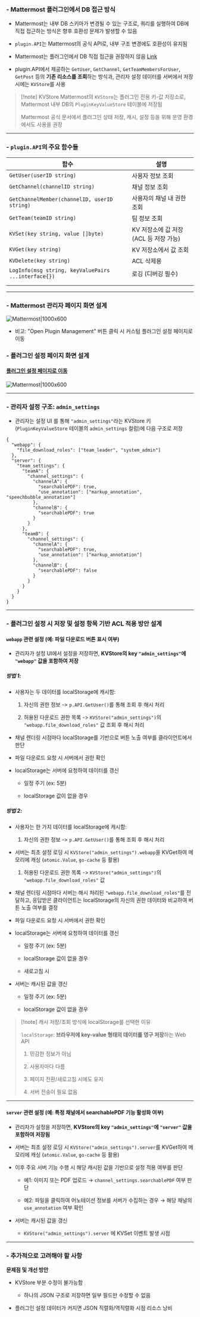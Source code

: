 
### - Mattermost 플러그인에서 DB 접근 방식

- Mattermost는 내부 DB 스키마가 변경될 수 있는 구조로, 쿼리를 실행하여 DB에 직접 접근하는 방식은 향후 호환성 문제가 발생할 수 있음
  
- `plugin.API`는 Mattermost의 공식 API로, 내부 구조 변경에도 호환성이 유지됨
  
- Mattermost는 플러그인에서 DB 직접 접근을 권장하지 않음 [Link](https://forum.mattermost.com/t/limiting-database-access/3902?utm_source=chatgpt.com)
  
- plugin.API에서 제공하는 `GetUser`, `GetChannel`, `GetTeamMembersForUser`, `GetPost` 등의 **기존 리소스를 조회**하는 방식과, 관리자 설정 데이터를 서버에서 저장 시에는 `KVStore`를 사용

>[!note] KVStore
>Mattermost의 `KVStore`는 플러그인 전용 키-값 저장소로, Mattermost 내부 DB의 `PluginKeyValueStore` 테이블에 저장됨
>
>Mattermost 공식 문서에서 플러그인 상태 저장, 캐시, 설정 등을 위해 운영 환경에서도 사용을 권장


---

### - `plugin.API`의 주요 함수들
| 함수                                                  | 설명                         |
| --------------------------------------------------- | -------------------------- |
| `GetUser(userID string)`                            | 사용자 정보 조회                  |
| `GetChannel(channelID string)`                      | 채널 정보 조회                   |
| `GetChannelMember(channelID, userID string)`        | 사용자의 채널 내 권한 조회            |
| `GetTeam(teamID string)`                            | 팀 정보 조회                    |
| `KVSet(key string, value []byte)`                   | KV 저장소에 값 저장 (ACL 등 저장 가능) |
| `KVGet(key string)`                                 | KV 저장소에서 값 조회              |
| `KVDelete(key string)`                              | ACL 삭제용                    |
| `LogInfo(msg string, keyValuePairs ...interface{})` | 로깅 (디버깅 필수)                |
|                                                     |                            |
|                                                     |                            |


---

### - Mattermost 관리자 페이지 화면 설계

![Mattermost|1000x600](https://github.com/user-attachments/assets/bce651da-5fff-4f8c-9b7a-8fadd8270295)


- 비고: 
  "Open Plugin Management" 버튼 클릭 시 커스텀 플러그인 설정 페이지로 이동


### - 플러그인 설정 페이지 화면 설계
#### [플러그인 설정 페이지로 이동](https://readdy.link/share/8675a39ad29d82613c8a4353d61daa36)

![Mattermost|1000x600](https://github.com/user-attachments/assets/2ec5a006-bc75-475e-b454-e5af1bc581e9)


---

### - 관리자 설정 구조: `admin_settings`

- 관리자는 설정 UI 를 통해 `"admin_settings"`라는 KVStore 키 (`PluginKeyValueStore` 테이블의 `admin_settings` 컬럼)에 다음 구조로 저장
```
{
  "webapp": {
    "file_download_roles": ["team_leader", "system_admin"]
  },
  "server": {
    "team_settings": {
      "teamA": {
        "channel_settings": {
          "channelA": {
            "searchablePDF": true,
            "use_annotation": ["markup_annotation", "speechbubble_annotation"]
          },
          "channelB": {
            "searchablePDF": true
          }
        }
      },
      "teamB": {
        "channel_settings": {
          "channelA": {
            "searchablePDF": true,
            "use_annotation": ["markup_annotation"]
          },
          "channelB": {
            "searchablePDF": false
          }
        }
      }
    }
  }
}

```


---

### - 플러그인 설정 시 저장 및 설정 항목 기반 ACL 적용 방안 설계

#### `webapp` 관련 설정 (예: 파일 다운로드 버튼 표시 여부)

- 관리자가 설정 UI에서 설정을 저장하면, **KVStore의 key `"admin_settings"`에 `"webapp"` 값을 포함하여 저장**

##### 방법 1:
- 사용자는 두 데이터를 localStorage에 캐시함:
    
    1. 자신의 권한 정보 -> `p.API.GetUser()`를 통해 조회 후 해시 처리
        
    2. 허용된 다운로드 권한 목록 -> `KVStore("admin_settings")`의 `"webapp.file_download_roles"` 값 조회 후 해시 처리
        
- 채널 렌더링 시점마다 localStorage를 기반으로 버튼 노출 여부를 클라이언트에서 판단
		
- 파일 다운로드 요청 시 서버에서 권한 확인
    
- localStorage는 서버에 요청하여 데이터를 갱신
        
    - 일정 주기 (ex: 5분)
        
    - localStorage 값이 없을 경우  

##### 방법 2: 
- 사용자는 한 가지 데이터를 localStorage에 캐시함:
    
    1. 자신의 권한 정보 -> `p.API.GetUser()`를 통해 조회 후 해시 처리
		
- 서버는 최초 설정 로딩 시 `KVStore("admin_settings").webapp`을 KVGet하여 메모리에 캐싱 (`atomic.Value`, `go-cache` 등 활용)
        
    1. 허용된 다운로드 권한 목록 -> `KVStore("admin_settings")`의 `"webapp.file_download_roles"` 값
        
- 채널 렌더링 시점마다 서버는 해시 처리된 `"webapp.file_download_roles"`를 전달하고, 
  응답받은 클라이언트는 localStorage의 자신의 권한 데이터와 비교하여 버튼 노출 여부를 결정
		
- 파일 다운로드 요청 시 서버에서 권한 확인
    
- localStorage는 서버에 요청하여 데이터를 갱신
        
    - 일정 주기 (ex: 5분)
        
    - localStorage 값이 없을 경우  
		
	- 새로고침 시
		
- 서버는 캐시된 값을 갱신
        
    - 일정 주기 (ex: 5분)
        
    - localStorage 값이 없을 경우  


>[!note] 캐시 저장/조회 방식에 localStorage를 선택한 이유
>
>`localStorage`: **브라우저에 key-value 형태의 데이터를 영구 저장**하는 Web API
>1. 민감한 정보가 아님
>   
>2. 사용자마다 다름
>   
>3. 페이지  전환/새로고침 시에도 유지
>   
>4. 서버 전송이 필요 없음

---

####  `server` 관련 설정 (예: 특정 채널에서 searchablePDF 기능 활성화 여부)

- 관리자가 설정을 저장하면, **KVStore의 key `"admin_settings"`에 `"server"` 값을 포함하여 저장됨**
    
- 서버는 최초 설정 로딩 시 `KVStore("admin_settings").server`를 KVGet하여 메모리에 캐싱 (`atomic.Value`, `go-cache` 등 활용)
    
- 이후 주요 서버 기능 수행 시 해당 캐시된 값을 기반으로 설정 적용 여부를 판단
	    
    - 예1: 이미지 또는 PDF 업로드 → `channel_settings.searchablePDF` 여부 판단
        
    - 예2: 파일을 클릭하여 어노테이션 정보를 서버가 수집하는 경우 → 해당 채널의 `use_annotation` 여부 확인
		
- 서버는 캐시된 값을 갱신
        
    - `KVStore("admin_settings").server` 에 KVSet 이벤트 발생 시점


---

### - 추가적으로 고려해야 할 사항

**문제점 및 개선 방안**
		
- KVStore 부분 수정이 불가능함
		  
	- 하나의 JSON 구조로 저장하면 일부 필드만 수정할 수 없음
		
- 플러그인 설정 데이터가 커지면 JSON 직렬화/역직렬화 시점 리소스 낭비

